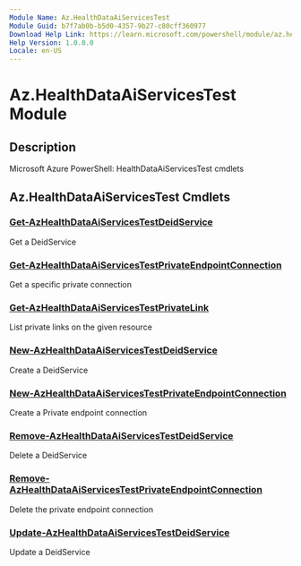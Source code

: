 ```yaml
---
Module Name: Az.HealthDataAiServicesTest
Module Guid: b7f7ab0b-b5d0-4357-9b27-c80cff360977
Download Help Link: https://learn.microsoft.com/powershell/module/az.healthdataaiservicestest
Help Version: 1.0.0.0
Locale: en-US
---
```


# Az.HealthDataAiServicesTest Module
## Description
Microsoft Azure PowerShell: HealthDataAiServicesTest cmdlets

## Az.HealthDataAiServicesTest Cmdlets
### [Get-AzHealthDataAiServicesTestDeidService](Get-AzHealthDataAiServicesTestDeidService.md)
Get a DeidService

### [Get-AzHealthDataAiServicesTestPrivateEndpointConnection](Get-AzHealthDataAiServicesTestPrivateEndpointConnection.md)
Get a specific private connection

### [Get-AzHealthDataAiServicesTestPrivateLink](Get-AzHealthDataAiServicesTestPrivateLink.md)
List private links on the given resource

### [New-AzHealthDataAiServicesTestDeidService](New-AzHealthDataAiServicesTestDeidService.md)
Create a DeidService

### [New-AzHealthDataAiServicesTestPrivateEndpointConnection](New-AzHealthDataAiServicesTestPrivateEndpointConnection.md)
Create a Private endpoint connection

### [Remove-AzHealthDataAiServicesTestDeidService](Remove-AzHealthDataAiServicesTestDeidService.md)
Delete a DeidService

### [Remove-AzHealthDataAiServicesTestPrivateEndpointConnection](Remove-AzHealthDataAiServicesTestPrivateEndpointConnection.md)
Delete the private endpoint connection

### [Update-AzHealthDataAiServicesTestDeidService](Update-AzHealthDataAiServicesTestDeidService.md)
Update a DeidService

